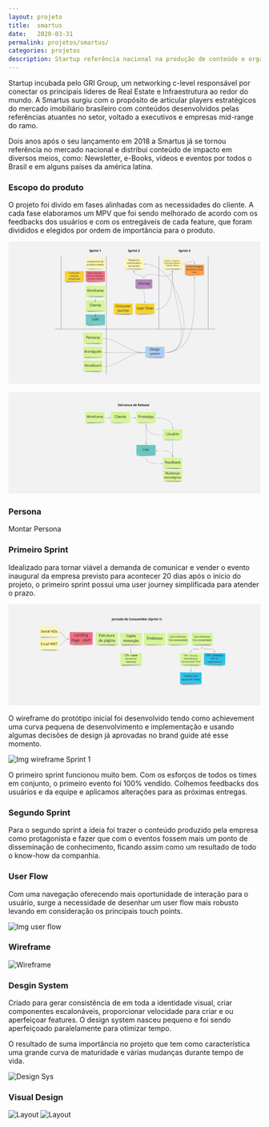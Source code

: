 ```yaml
---
layout: projeto
title:  smartus
date:   2020-03-31
permalink: projetos/smartus/
categories: projetos
description: Startup referência nacional na produção de conteúdo e organização de eventos para o mercado de real estate. Estive envolvido no processo de ideação, discovery, prototipação, release e amadurecimento do produto que viabiliza a atuação digital da marca.
---
```


Startup incubada pelo GRI Group, um networking c-level responsável por conectar os principais líderes de Real Estate e Infraestrutura ao redor do mundo. A Smartus surgiu com o propósito de articular players estratégicos do mercado imobiliário brasileiro com conteúdos desenvolvidos pelas referências atuantes no setor, voltado a executivos e empresas mid-range do ramo.

Dois anos após o seu lançamento em 2018 a Smartus já se tornou referência no mercado nacional e distribui conteúdo de impacto em diversos meios, como: Newsletter, e-Books, vídeos e eventos por todos o Brasil e em alguns países da américa latina.

### Escopo do produto
O projeto foi divido em fases alinhadas com as necessidades do cliente. A cada fase elaboramos um MPV que foi sendo melhorado de acordo com os feedbacks dos usuários e com os entregáveis de cada feature, que foram divididos e elegidos por ordem de importância para o produto.

![Escopo do Projeto](/build/img/posts/projetos/smartus/escopo.jpg)

![Estrutura de Release](/build/img/posts/projetos/smartus/release.jpg)

### Persona
Montar Persona

### Primeiro Sprint
Idealizado para tornar viável a demanda de comunicar e vender o evento inaugural da empresa previsto para acontecer 20 dias após o início do projeto, o primeiro sprint possui uma user journey simplificada para atender o prazo.

![Jornada Simplificada - Primeiro Sprint](/build/img/posts/projetos/smartus/jornada-1.jpg)

O wireframe do protótipo inicial foi desenvolvido tendo como achievement uma curva pequena de desenvolvimento e implementação e usando algumas decisões de design já aprovadas no brand guide até esse momento.

![Img wireframe Sprint 1](https://via.placeholder.com/1920x1080)

O primeiro sprint funcionou muito bem. Com os esforços de todos os times em conjunto, o primeiro evento foi 100% vendido. Colhemos feedbacks dos usuários e da equipe e aplicamos alterações para as próximas entregas.

### Segundo Sprint
Para o segundo sprint a ideia foi trazer o conteúdo produzido pela empresa como protagonista e fazer que com o eventos fossem mais um ponto de disseminação de conhecimento, ficando assim como um resultado de todo o  know-how da companhia.

### User Flow
Com uma navegação oferecendo mais oportunidade de interação para o usuário, surge a necessidade de desenhar um user flow mais robusto levando em consideração os principais touch points.

![Img user flow](https://via.placeholder.com/1920x1080)

### Wireframe
![Wireframe](https://via.placeholder.com/1920x1080)

### Desgin System
Criado para gerar consistência de em toda a identidade visual, criar componentes escalonáveis, proporcionar velocidade para criar e ou aperfeiçoar features. O design system nasceu pequeno e foi sendo aperfeiçoado paralelamente para otimizar tempo.

O resultado de suma importância no projeto que tem como característica uma grande curva de maturidade e várias mudanças durante tempo de vida.

![Design Sys](https://via.placeholder.com/1920x1080)

### Visual Design
![Layout](https://via.placeholder.com/1920x1080)
![Layout](https://via.placeholder.com/1920x1080)